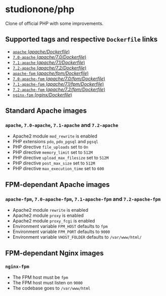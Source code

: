 # studionone/php
Clone of official PHP with some improvements.

## Supported tags and respective `Dockerfile` links
- [`apache` (*apache/Dockerfile*)](https://github.com/studionone/php/blob/master/apache/Dockerfile)
- [`7.0-apache` (*apache/7.0/Dockerfile*)](https://github.com/studionone/php/blob/master/apache/7.0/Dockerfile)
- [`7.1-apache` (*apache/7.1/Dockerfile*)](https://github.com/studionone/php/blob/master/apache/7.1/Dockerfile)
- [`7.2-apache` (*apache/7.2/Dockerfile*)](https://github.com/studionone/php/blob/master/apache/7.2/Dockerfile)
- [`apache-fpm` (*apache/fpm/Dockerfile*)](https://github.com/studionone/php/blob/master/apache/fpm/Dockerfile)
- [`7.0-apache-fpm` (*apache/7.0/fpm/Dockerfile*)](https://github.com/studionone/php/blob/master/apache/7.0/fpm/Dockerfile)
- [`7.1-apache-fpm` (*apache/7.1/fpm/Dockerfile*)](https://github.com/studionone/php/blob/master/apache/7.1/fpm/Dockerfile)
- [`7.2-apache-fpm` (*apache/7.2/fpm/Dockerfile*)](https://github.com/studionone/php/blob/master/apache/7.2/fpm/Dockerfile)
- [`nginx-fpm` (*nginx/Dockerfile*)](https://github.com/studionone/php/blob/master/nginx/Dockerfile)

## Standard Apache images
### `apache`, `7.0-apache`, `7.1-apache` and `7.2-apache`
- Apache2 module `mod_rewrite` is enabled
- PHP extensions `pdo`, `pdo_pgsql` and `pgsql`
- PHP directive `file_uploads` set to `On`
- PHP directive `memory_limit` set to `512M`
- PHP directive `upload_max_filesize` set to `512M`
- PHP directive `post_max_size` set to `512M`
- PHP directive `max_execution_time` set to `600`

## FPM-dependant Apache images
### `apache-fpm`, `7.0-apache-fpm`, `7.1-apache-fpm` and `7.2-apache-fpm`
- Apache2 module `rewrite` is enabled
- Apache2 module `proxy` is enabled
- Apache2 module `proxy_fcgi` is enabled
- Environment variable `FPM_HOST` defaults to `fpm`
- Environment variable `FPM_PORT` defaults to `9000`
- Environment variable `VHOST_FOLDER` defaults to `/var/www/html/`

## FPM-dependant Nginx images
### `nginx-fpm`
- The FPM host must be `fpm`
- The FPM host must listen on `9000`
- The codebase goes to `/var/www/html`
